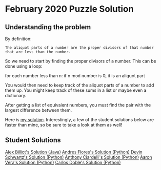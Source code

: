 # February 2020 Puzzle Solution

## Understanding the problem

By definition:

```
The aliquot parts of a number are the proper divisors of that number that are less than the number.  
```

So we need to start by finding the proper divisors of a number.  This can be done using a loop:

for each number less than n:
    if n mod number is 0, it is an aliquot part

You would then need to keep track of the aliquot parts of a number to add them up.  You might keep track of these sums in a list or maybe even a dictionary.

After getting a list of equivalent numbers, you must find the pair with the largest difference between them.  

Here is [my solution](./solutions/equivalent.py).  Interestingly, a few of the student solutions below are faster than mine, so be sure to take a look at them as well!

## Student Solutions
[Alex Billiot's Solution (Java)](./solutions/FebPuzzle.java)
[Andres Flores's Solution (Python)](./solutions/Feburary.py)
[Devin Schwartz's Solution (Python)](https://repl.it/repls/GrayQuintessentialProprietarysoftware)
[Anthony Ciardelli's Solution (Python)](./solutions/febpuzzle.py)
[Aaron Vera's Solution (Python)](./solutions/feb20.py)
[Carlos Doble's Solution (Python)](./solutions/February_2020_puzzle.py)